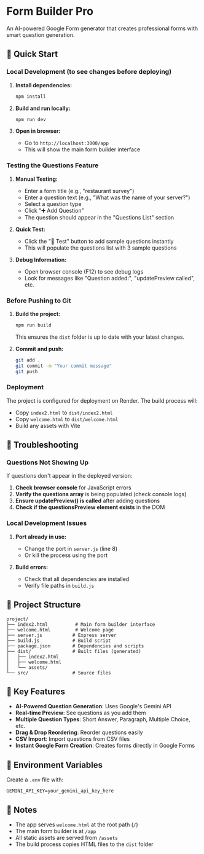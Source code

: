 # Form Builder Pro

An AI-powered Google Form generator that creates professional forms with smart question generation.

## 🚀 Quick Start

### Local Development (to see changes before deploying)

1. **Install dependencies:**
   ```bash
   npm install
   ```

2. **Build and run locally:**
   ```bash
   npm run dev
   ```

3. **Open in browser:**
   - Go to `http://localhost:3000/app`
   - This will show the main form builder interface

### Testing the Questions Feature

1. **Manual Testing:**
   - Enter a form title (e.g., "restaurant survey")
   - Enter a question text (e.g., "What was the name of your server?")
   - Select a question type
   - Click "➕ Add Question"
   - The question should appear in the "Questions List" section

2. **Quick Test:**
   - Click the "🧪 Test" button to add sample questions instantly
   - This will populate the questions list with 3 sample questions

3. **Debug Information:**
   - Open browser console (F12) to see debug logs
   - Look for messages like "Question added:", "updatePreview called", etc.

### Before Pushing to Git

1. **Build the project:**
   ```bash
   npm run build
   ```
   This ensures the `dist` folder is up to date with your latest changes.

2. **Commit and push:**
   ```bash
   git add .
   git commit -m "Your commit message"
   git push
   ```

### Deployment

The project is configured for deployment on Render. The build process will:
- Copy `index2.html` to `dist/index2.html`
- Copy `welcome.html` to `dist/welcome.html`
- Build any assets with Vite

## 🔧 Troubleshooting

### Questions Not Showing Up

If questions don't appear in the deployed version:

1. **Check browser console** for JavaScript errors
2. **Verify the questions array** is being populated (check console logs)
3. **Ensure updatePreview() is called** after adding questions
4. **Check if the questionsPreview element exists** in the DOM

### Local Development Issues

1. **Port already in use:**
   - Change the port in `server.js` (line 8)
   - Or kill the process using the port

2. **Build errors:**
   - Check that all dependencies are installed
   - Verify file paths in `build.js`

## 📁 Project Structure

```
project/
├── index2.html          # Main form builder interface
├── welcome.html         # Welcome page
├── server.js           # Express server
├── build.js            # Build script
├── package.json        # Dependencies and scripts
├── dist/               # Built files (generated)
│   ├── index2.html
│   ├── welcome.html
│   └── assets/
└── src/                # Source files
```

## 🎯 Key Features

- **AI-Powered Question Generation**: Uses Google's Gemini API
- **Real-time Preview**: See questions as you add them
- **Multiple Question Types**: Short Answer, Paragraph, Multiple Choice, etc.
- **Drag & Drop Reordering**: Reorder questions easily
- **CSV Import**: Import questions from CSV files
- **Instant Google Form Creation**: Creates forms directly in Google Forms

## 🔑 Environment Variables

Create a `.env` file with:
```
GEMINI_API_KEY=your_gemini_api_key_here
```

## 📝 Notes

- The app serves `welcome.html` at the root path (`/`)
- The main form builder is at `/app`
- All static assets are served from `/assets`
- The build process copies HTML files to the `dist` folder